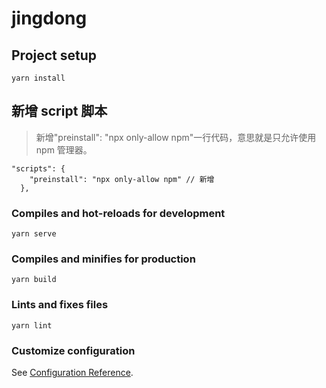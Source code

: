 # jingdong

## Project setup

```
yarn install
```

## 新增 script 脚本

> 新增"preinstall": "npx only-allow npm"一行代码，意思就是只允许使用 npm 管理器。

```
"scripts": {
    "preinstall": "npx only-allow npm" // 新增
  },
```

### Compiles and hot-reloads for development

```
yarn serve
```

### Compiles and minifies for production

```
yarn build
```

### Lints and fixes files

```
yarn lint
```

### Customize configuration

See [Configuration Reference](https://cli.vuejs.org/config/).
